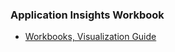 
### Application Insights Workbook
* [Workbooks, Visualization Guide](https://github.com/microsoft/Application-Insights-Workbooks)
